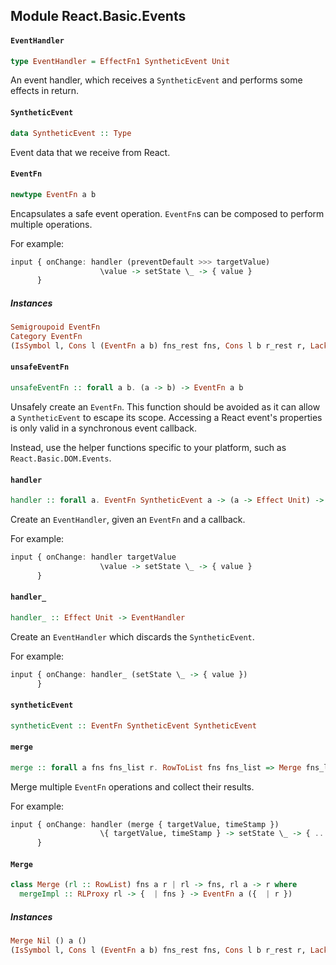 ## Module React.Basic.Events

#### `EventHandler`

``` purescript
type EventHandler = EffectFn1 SyntheticEvent Unit
```

An event handler, which receives a `SyntheticEvent` and performs some
effects in return.

#### `SyntheticEvent`

``` purescript
data SyntheticEvent :: Type
```

Event data that we receive from React.

#### `EventFn`

``` purescript
newtype EventFn a b
```

Encapsulates a safe event operation. `EventFn`s can be composed
to perform multiple operations.

For example:

```purs
input { onChange: handler (preventDefault >>> targetValue)
                    \value -> setState \_ -> { value }
      }
```

##### Instances
``` purescript
Semigroupoid EventFn
Category EventFn
(IsSymbol l, Cons l (EventFn a b) fns_rest fns, Cons l b r_rest r, Lacks l fns_rest, Lacks l r_rest, Merge rest fns_rest a r_rest) => Merge (Cons l (EventFn a b) rest) fns a r
```

#### `unsafeEventFn`

``` purescript
unsafeEventFn :: forall a b. (a -> b) -> EventFn a b
```

Unsafely create an `EventFn`. This function should be avoided as it can allow
a `SyntheticEvent` to escape its scope. Accessing a React event's properties is only
valid in a synchronous event callback.

Instead, use the helper functions specific to your platform, such as `React.Basic.DOM.Events`.

#### `handler`

``` purescript
handler :: forall a. EventFn SyntheticEvent a -> (a -> Effect Unit) -> EventHandler
```

Create an `EventHandler`, given an `EventFn` and a callback.

For example:

```purs
input { onChange: handler targetValue
                    \value -> setState \_ -> { value }
      }
```

#### `handler_`

``` purescript
handler_ :: Effect Unit -> EventHandler
```

Create an `EventHandler` which discards the `SyntheticEvent`.

For example:

```purs
input { onChange: handler_ (setState \_ -> { value })
      }
```

#### `syntheticEvent`

``` purescript
syntheticEvent :: EventFn SyntheticEvent SyntheticEvent
```

#### `merge`

``` purescript
merge :: forall a fns fns_list r. RowToList fns fns_list => Merge fns_list fns a r => {  | fns } -> EventFn a ({  | r })
```

Merge multiple `EventFn` operations and collect their results.

For example:

```purs
input { onChange: handler (merge { targetValue, timeStamp })
                    \{ targetValue, timeStamp } -> setState \_ -> { ... }
      }
```

#### `Merge`

``` purescript
class Merge (rl :: RowList) fns a r | rl -> fns, rl a -> r where
  mergeImpl :: RLProxy rl -> {  | fns } -> EventFn a ({  | r })
```

##### Instances
``` purescript
Merge Nil () a ()
(IsSymbol l, Cons l (EventFn a b) fns_rest fns, Cons l b r_rest r, Lacks l fns_rest, Lacks l r_rest, Merge rest fns_rest a r_rest) => Merge (Cons l (EventFn a b) rest) fns a r
```


